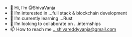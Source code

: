 - 👋 Hi, I’m @ShivaVanja
- 👀 I’m interested in ...full stack & blockchain development
- 🌱 I’m currently learning ...Rust
- 💞️ I’m looking to collaborate on ...internships
- 📫 How to reach me ...shivareddyvanja@gmail.com

<!---
ShivaVanja/ShivaVanja is a ✨ special ✨ repository because its `README.md` (this file) appears on your GitHub profile.
You can click the Preview link to take a look at your changes.
--->
